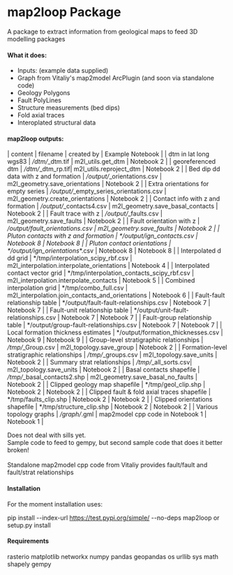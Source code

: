 # map2loop Package

A package to extract information from geological maps to feed 3D modelling packages

#### What it does:
  
- Inputs: (example data supplied)  
- Graph from Vitaliy's map2model ArcPlugin (and soon via standalone code)  
- Geology Polygons  
- Fault PolyLines  
- Structure measurements (bed dips)
- Fold axial traces
- Interoplated structural data  
  
#### map2loop outputs:
  
| content | filename | created by | Example Notebook |
| dtm in lat long wgs83 | */dtm/*_dtm.tif | m2l_utils.get_dtm |  Notebook 2 |
| georeferenced dtm | */dtm/*_dtm_rp.tif| m2l_utils.reproject_dtm | Notebook 2 |
| Bed dip dd data with z and formation | */output/*_orientations.csv | m2l_geometry.save_orientations | Notebook 2 |
| Extra orientations for empty series | */output/*_empty_series_orientations.csv | m2l_geometry.create_orientations | Notebook 2 |
| Contact info with z and formation | */output/*_contacts4.csv | m2l_geometry.save_basal_contacts | Notebook 2 |
| Fault trace with z | */output/*_faults.csv | m2l_geometry.save_faults | Notebook 2 |
| Fault orientation with z | */output/*_fault_orientations.csv | m2l_geometry.save_faults | Notebook 2 |
| Pluton contacts with z and formation | */output/ign_contacts.csv | Notebook 8 | Notebook 8 |
| Pluton contact orientations | */output/ign_orientations_*.csv | Notebook 8 | Notebook 8 |
| Interpolated d dd grid | */tmp/interpolation_scipy_rbf.csv | m2l_interpolation.interpolate_orientations | Notebook 4 |
| Interpolated contact vector grid | */tmp/interpolation_contacts_scipy_rbf.csv | m2l_interpolation.interpolate_contacts | Notebook 5 |
| Combined interpolation grid | */tmp/combo_full.csv | m2l_interpolation.join_contacts_and_orientations | Notebook 6 |
| Fault-fault relationship table | */output/fault-fault-relationships.csv | Notebook 7 | Notebook 7 |
| Fault-unit relationship table | */output/unit-fault-relationships.csv | Notebook 7 | Notebook 7 |
| Fault-group relationship table | */output/group-fault-relationships.csv | Notebook 7 | Notebook 7 |
| Local formation thickness estimates | */output/formation_thicknesses.csv | Notebook 9 | Notebook 9 |
| Group-level stratigraphic relationships | */tmp/*_Group.csv | m2l_topology.save_group | Notebook 2 |
| Formation-level stratigraphic relationships | */tmp/*_groups.csv | m2l_topology.save_units | Notebook 2 |
| Summary strat relationships | */tmp/*_all_sorts.csv| m2l_topology.save_units | Notebook 2 |
| Basal contacts shapefile | */tmp/*_basal_contacts2.shp | m2l_geometry.save_basal_no_faults | Notebook 2 |
| Clipped geology map shapefile | */tmp/geol_clip.shp | Notebook 2 | Notebook 2 |
| Clipped fault & fold axial traces shapefile  | */tmp/faults_clip.shp | Notebook 2 | Notebook 2 |
| Clipped orientations shapefile  | */tmp/structure_clip.shp | Notebook 2 | Notebook 2 |
| Various topology graphs  | */graph/*.gml | map2model cpp code in Notebook 1 | Notebook 1 |

  
Does not deal with sills yet.  
Sample code to feed to gempy, but second sample code that does it better broken!  
<br>
Standalone map2model cpp code from Vitaliy provides fault/fault and fault/strat relationships   

#### Installation
For the moment installation uses:<br>

pip install --index-url https://test.pypi.org/simple/ --no-deps map2loop 
or   
setup.py install
  
#### Requirements
rasterio
matplotlib
networkx
numpy
pandas
geopandas
os
urllib
sys
math
shapely
gempy
